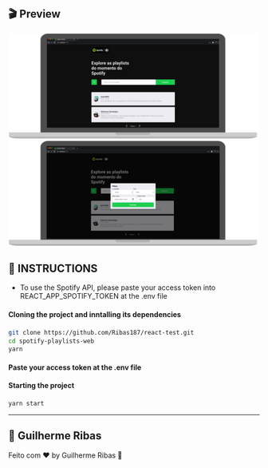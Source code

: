 ## 🎬 Preview
<img src="assets/demo1.png" alt="Demo Preview1" width=500/>
<br />
<img src="assets/demo2.png" alt="Demo Preview2" width=500/>

## 🔖 INSTRUCTIONS

- To use the Spotify API, please paste your access token into REACT_APP_SPOTIFY_TOKEN at the .env file

#### Cloning the project and inntalling its dependencies
```sh
git clone https://github.com/Ribas187/react-test.git
cd spotify-playlists-web
yarn
```
#### Paste your access token at the .env file
#### Starting the project
```sh
yarn start
```
---

## :memo: Guilherme Ribas
Feito com ♥ by Guilherme Ribas :wave:
